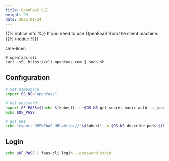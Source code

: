 ```yaml
---
title: OpenFaaS CLI
weight: 99
date: 2021-01-24
---
```


{{% notice info %}}
If you need to use OpenFaaS from the client machine.
{{% /notice %}}

One-liner:

```text
# openfaas-cli
curl -sSL https://cli.openfaas.com | sudo sh
```

## Configuration

```bash
# Set namespace
export OS_NS="openfaas"

# Get password
export OF_PASS=$(echo $(kubectl -n $OS_NS get secret basic-auth -o jsonpath="{.data.basic-auth-password}" | base64 --decode))
echo $OF_PASS

# Get URI
echo "export OPENFAAS_URL=http://"$(kubectl -n $OS_NS describe pods $(kubectl -n $OS_NS get pods | grep "gateway-" | awk '{print $1}') | grep "^Node:" | awk -F "/" '{print $2}')":31112"
```

## Login

```bash
echo $OF_PASS | faas-cli login --password-stdin
```
